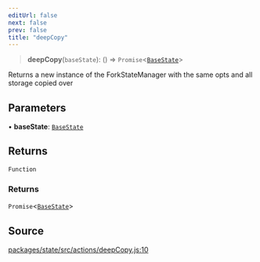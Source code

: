 ```yaml
---
editUrl: false
next: false
prev: false
title: "deepCopy"
---
```


> **deepCopy**(`baseState`): () => `Promise`\<[`BaseState`](/reference/tevm/state/type-aliases/basestate/)\>

Returns a new instance of the ForkStateManager with the same opts and all storage copied over

## Parameters

• **baseState**: [`BaseState`](/reference/tevm/state/type-aliases/basestate/)

## Returns

`Function`

### Returns

`Promise`\<[`BaseState`](/reference/tevm/state/type-aliases/basestate/)\>

## Source

[packages/state/src/actions/deepCopy.js:10](https://github.com/evmts/tevm-monorepo/blob/main/packages/state/src/actions/deepCopy.js#L10)
